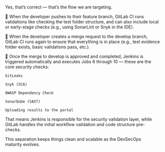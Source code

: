Yes, that’s correct — that’s the flow we are targeting.

🔹 When the developer pushes to their feature branch, GitLab CI runs validations like checking 
the test folder structure, and can also include local or early-stage checks (e.g., using SonarLint or Snyk in the IDE).

🔹 When the developer creates a merge request to the develop branch, GitLab CI runs again 
to ensure that everything is in place (e.g., test evidence folder exists, basic validations pass, etc.).

🔹 Once the merge to develop is approved and completed, Jenkins is triggered automatically and 
executes Jobs 6 through 10 — these are the core security checks:

    GitLeaks

    Snyk (SCA)

    OWASP Dependency Check

    SonarQube (SAST)

    Uploading results to the portal

That means Jenkins is responsible for the security validation layer, while GitLab handles 
the initial workflow validation and code structure pre-checks.

This separation keeps things clean and scalable as the DevSecOps maturity evolves.